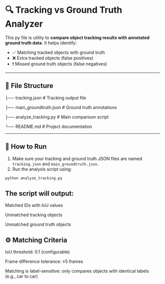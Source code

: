 # 🔍 Tracking vs Ground Truth Analyzer

This py file is utility to **compare object tracking results with annotated ground truth data**. It helps identify:

- ✅ Matching tracked objects with ground truth
- ❌ Extra tracked objects (false positives)
- ❗ Missed ground truth objects (false negatives)

---

## 📂 File Structure

├── tracking.json # Tracking output file

├── main_groundtruth.json # Ground truth annotations

├── analyze_tracking.py # Main comparison script

└── README.md # Project documentation


---

## 🚀 How to Run

1. Make sure your tracking and ground truth JSON files are named `tracking.json` and `main_groundtruth.json`.
2. Run the analysis script using:

```bash
python analyze_tracking.py
```
## The script will output:

Matched IDs with IoU values

Unmatched tracking objects

Unmatched ground truth objects

## ⚙️ Matching Criteria
IoU threshold: 0.1 (configurable)

Frame difference tolerance: ±5 frames

Matching is label-sensitive: only compares objects with identical labels (e.g., car to car)
